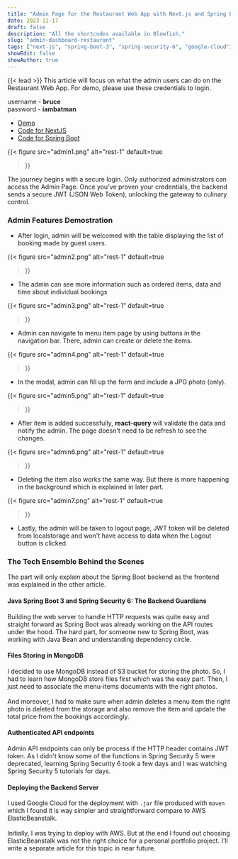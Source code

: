```yaml
---
title: "Admin Page for the Restaurant Web App with Next.js and Spring Boot"
date: 2023-11-17
draft: false
description: "All the shortcodes available in Blowfish."
slug: "admin-dashboard-restaurant"
tags: ["next-js", "spring-boot-3", "spring-security-6", "google-cloud"]
showEdit: false
showAuthor: true
---
```


{{< lead >}}
This article will focus on what the admin users can do on the Restaurant Web App. For demo, please use these credentials to login.

username - **bruce** <br>
password - **iambatman**

* [Demo](https://restaurant-web-app-frontend.vercel.app/admin/dashboard) 
* [Code for NextJS](https://github.com/Wai30Yan/restaurant-web-app-frontend)
* [Code for Spring Boot](https://github.com/Wai30Yan/restaurant-web-app-backend)

{{< figure
    src="admin1.png"
    alt="rest-1"
    default=true
>}}

The journey begins with a secure login. Only authorized administrators can access the Admin Page. Once you've proven your credentials, the backend sends a secure JWT (JSON Web Token), unlocking the gateway to culinary control.


### Admin Features Demostration

* After login, admin will be welcomed with the table displaying the list of booking made by guest users.

{{< figure
    src="admin2.png"
    alt="rest-1"
    default=true
>}}

* The admin can see more information such as ordered items, data and time about individual bookings

{{< figure
    src="admin3.png"
    alt="rest-1"
    default=true
>}}

* Admin can navigate to menu item page by using buttons in the navigation bar. There, admin can create or delete the items.

{{< figure
    src="admin4.png"
    alt="rest-1"
    default=true
>}}

* In the modal, admin can fill up the form and include a JPG photo (only).

{{< figure
    src="admin5.png"
    alt="rest-1"
    default=true
>}}

* After item is added successfully, **react-query** will validate the data and notify the admin. The page doesn't need to be refresh to see the changes.

{{< figure
    src="admin6.png"
    alt="rest-1"
    default=true
>}}

* Deleting the item also works the same way. But there is more happening in the background which is explained in later part.

{{< figure
    src="admin7.png"
    alt="rest-1"
    default=true
>}}

* Lastly, the admin will be taken to logout page, JWT token will be deleted from localstorage and won't have access to data when the Logout button is clicked.


### The Tech Ensemble Behind the Scenes
The part will only explain about the Spring Boot backend as the frontend was explained in the other article.

#### Java Spring Boot 3 and Spring Security 6: The Backend Guardians
Building the web server to handle HTTP requests was quite easy and straight forward as Spring Boot was already working on the API routes under the hood. The hard part, for someone new to Spring Boot, was working with Java Bean and understanding dependency circle.


#### Files Storing in MongoDB
I decided to use MongoDB instead of S3 bucket for storing the photo. So, I had to learn how MongoDB store files first which was the easy part. Then, I just need to associate the menu-items documents with the right photos.<br> <br>And moreover, I had to make sure when admin deletes a menu item the right photo is deleted from the storage and also remove the item and update the total price from the bookings accordingly.


#### Authenticated API endpoints
Admin API endpoints can only be process if the HTTP header contains JWT token. As I didn't know some of the functions in Spring Security 5 were deprecated, learning Spring Security 6 took a few days and I was watching Spring Security 5 tutorials for days.

#### Deploying the Backend Server
I used Google Cloud for the deployment with `.jar` file produced with `maven` which I found it is way simpler and straightforward compare to AWS ElasticBeanstalk. <br><br>
Initially, I was trying to deploy with AWS. But at the end I found out choosing ElasticBeanstalk was not the right choice for a personal portfolio project. I'll write a separate article for this topic in near future. 